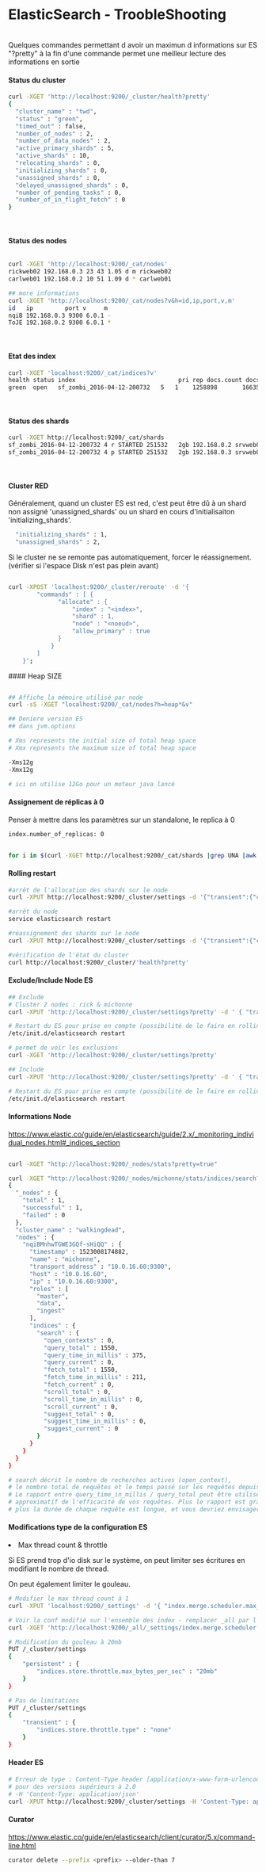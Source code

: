 ElasticSearch - TroobleShooting
==
<br/>
Quelques commandes permettant d avoir un maximun d informations sur ES
"?pretty" à la fin d'une commande permet une meilleur lecture des informations en sortie

#### Status du cluster

```bash
curl -XGET 'http://localhost:9200/_cluster/health?pretty'
{
  "cluster_name" : "twd",
  "status" : "green",
  "timed_out" : false,
  "number_of_nodes" : 2,
  "number_of_data_nodes" : 2,
  "active_primary_shards" : 5,
  "active_shards" : 10,
  "relocating_shards" : 0,
  "initializing_shards" : 0,
  "unassigned_shards" : 0,
  "delayed_unassigned_shards" : 0,
  "number_of_pending_tasks" : 0,
  "number_of_in_flight_fetch" : 0
}

```
</br>

#### Status des nodes

```bash

curl -XGET 'http://localhost:9200/_cat/nodes'
rickweb02 192.168.0.3 23 43 1.05 d m rickweb02
carlweb01 192.168.0.2 10 51 1.09 d * carlweb01

## more informations
curl -XGET 'http://localhost:9200/_cat/nodes?v&h=id,ip,port,v,m'
id   ip         port v     m
nqiB 192.168.0.3 9300 6.0.1 -
ToJE 192.168.0.2 9300 6.0.1 *

```
</br>

#### Etat des index

```bash
curl -XGET 'localhost:9200/_cat/indices?v'
health status index                             pri rep docs.count docs.deleted store.size pri.store.size
green  open   sf_zombi_2016-04-12-200732   5   1    1258898       166350     20.7gb         10.3gb
```
</br>

#### Status des shards

```bash
curl -XGET http://localhost:9200/_cat/shards
sf_zombi_2016-04-12-200732 4 r STARTED 251532   2gb 192.168.0.2 srvweb01
sf_zombi_2016-04-12-200732 4 p STARTED 251532   2gb 192.168.0.3 srvweb02
```
</br>

#### Cluster RED

Généralement, quand un cluster ES est red, c'est peut être dû à un shard non assigné 'unassigned_shards' ou un shard en cours d'initialisaiton 'initializing_shards'.

```bash
  "initializing_shards" : 1,
  "unassigned_shards" : 2,
```

Si le cluster ne se remonte pas automatiquement, forcer le réassignement. (vérifier si l'espace Disk n'est pas plein avant)

```bash

curl -XPOST 'localhost:9200/_cluster/reroute' -d '{
        "commands" : [ {
              "allocate" : {
                  "index" : "<index>",
                  "shard" : 1,
                  "node" : "<noeud>",
                  "allow_primary" : true
              }
            }
        ]
    }';
```

#### Heap SIZE

```bash

## Affiche la mémoire utilisé par node
curl -sS -XGET "localhost:9200/_cat/nodes?h=heap*&v"

## Deniere version ES
## dans jvm.options

# Xms represents the initial size of total heap space
# Xmx represents the maximum size of total heap space

-Xms12g
-Xmx12g

# ici on utilise 12Go pour un moteur java lancé

```

#### Assignement de réplicas à 0

Penser à mettre dans les paramètres sur un standalone, le replica à 0
```bash
index.number_of_replicas: 0
```

```bash

for i in $(curl -XGET http://localhost:9200/_cat/shards |grep UNA |awk {'print $1'}) ; do curl -XPUT 'localhost:9200/'$i'/_settings' -d '{"number_of_replicas": 0}' ; done

```


#### Rolling restart

```bash
#arrêt de l'allocation des shards sur le node
curl -XPUT http://localhost:9200/_cluster/settings -d '{"transient":{"cluster.routing.allocation.enable":"none"}}'

#arrêt du node
service elasticsearch restart

#réassignement des shards sur le node
curl -XPUT http://localhost:9200/_cluster/settings -d '{"transient":{"cluster.routing.allocation.enable":"all"}}'

#vérification de l'état du cluster
curl http://localhost:9200/_cluster/'health?pretty'

```

#### Exclude/Include Node ES

```bash
## Exclude
# Cluster 2 nodes : rick & michonne
curl -XPUT 'http://localhost:9200/_cluster/settings?pretty' -d ' { "transient" : { "cluster.routing.allocation.exclude._name" : "rick"  } }'

# Restart du ES pour prise en compte (possibilité de le faire en rolling restart)
/etc/init.d/elasticsearch restart

# permet de voir les exclusions
curl -XGET 'http://localhost:9200/_cluster/settings?pretty'

## Include
curl -XPUT 'http://localhost:9200/_cluster/settings?pretty' -d ' { "transient" : { "cluster.routing.allocation.include._name" : "rick,michonne"  } }'

# Restart du ES pour prise en compte (possibilité de le faire en rolling restart)
/etc/init.d/elasticsearch restart

```


#### Informations Node

https://www.elastic.co/guide/en/elasticsearch/guide/2.x/_monitoring_individual_nodes.html#_indices_section

```bash

curl -XGET "http://localhost:9200/_nodes/stats?pretty=true"

curl -XGET "http://localhost:9200/_nodes/michonne/stats/indices/search?pretty"
{   
  "_nodes" : {
    "total" : 1,
    "successful" : 1,
    "failed" : 0
  },
  "cluster_name" : "walkingdead",
  "nodes" : {
    "nqiBMnhwTGWE3GQf-sHiQQ" : {
      "timestamp" : 1523008174882,
      "name" : "michonne",
      "transport_address" : "10.0.16.60:9300",
      "host" : "10.0.16.60",
      "ip" : "10.0.16.60:9300",
      "roles" : [
        "master",
        "data",
        "ingest"
      ],
      "indices" : {
        "search" : {
          "open_contexts" : 0,
          "query_total" : 1550,
          "query_time_in_millis" : 375,
          "query_current" : 0,
          "fetch_total" : 1550,
          "fetch_time_in_millis" : 211,
          "fetch_current" : 0,
          "scroll_total" : 0,
          "scroll_time_in_millis" : 0,
          "scroll_current" : 0,
          "suggest_total" : 0,
          "suggest_time_in_millis" : 0,
          "suggest_current" : 0
        }
      }
    }
  }
}  

# search décrit le nombre de recherches actives (open_context),
# le nombre total de requêtes et le temps passé sur les requêtes depuis le démarrage du nœud.
# Le rapport entre query_time_in_millis / query_total peut être utilisé comme indicateur
# approximatif de l'efficacité de vos requêtes. Plus le rapport est grand,
# plus la durée de chaque requête est longue, et vous devriez envisager un réglage/optimisation.

```

#### Modifications type de la configuration ES

<li> Max thread count & throttle </li>

Si ES prend trop d'io disk sur le système, on peut limiter ses écritures en modifiant le nombre de thread.

On peut également limiter le gouleau.

```bash
# Modifier le max thread count à 1
curl -XPUT 'localhost:9200/_settings' -d '{ "index.merge.scheduler.max_thread_count" : 1}'

# Voir la conf modifié sur l'ensemble des index - remplacer _all par l'index si on veut cibler
curl -XGET 'http://localhost:9200/_all/_settings/index.merge.scheduler.max_*?pretty'

# Modification du gouleau à 20mb
PUT /_cluster/settings
{
    "persistent" : {
        "indices.store.throttle.max_bytes_per_sec" : "20mb"
    }
}

# Pas de limitations
PUT /_cluster/settings
{
    "transient" : {
        "indices.store.throttle.type" : "none" ￼
    }
}

```

#### Header ES

```bash
# Erreur de type : Content-Type header [application/x-www-form-urlencoded] is not supported
# pour des versions supérieurs à 2.0
# -H 'Content-Type: application/json'
curl -XPUT http://localhost:9200/_cluster/settings -H 'Content-Type: application/json' -d '{"transient":{"cluster.routing.allocation.enable":"all"}}'
```

#### Curator

https://www.elastic.co/guide/en/elasticsearch/client/curator/5.x/command-line.html

```bash
curator delete --prefix <prefix> --older-than 7
```
